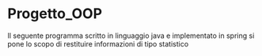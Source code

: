 # Progetto_OOP

Il seguente programma scritto in linguaggio java e implementato in spring si pone lo scopo di restituire informazioni di tipo statistico 

<!--stackedit_data:
eyJoaXN0b3J5IjpbMTQ5OTUwOTc2N119
-->